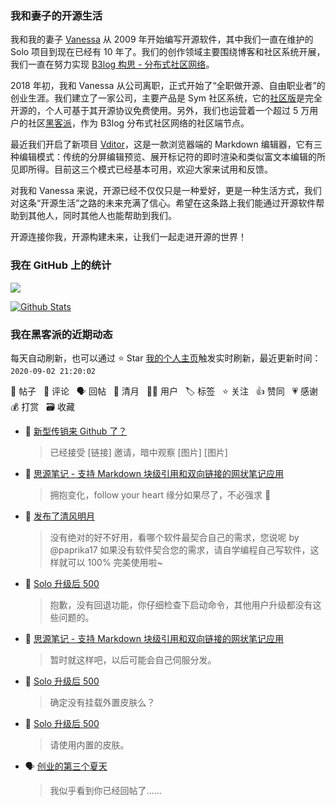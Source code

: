 ### 我和妻子的开源生活

我和我的妻子 [Vanessa](https://github.com/Vanessa219) 从 2009 年开始编写开源软件，其中我们一直在维护的 Solo 项目到现在已经有 10 年了。我们的创作领域主要围绕博客和社区系统开展，我们一直在努力实现 [B3log 构思 - 分布式社区网络](https://hacpai.com/article/1546941897596)。

2018 年初，我和 Vanessa 从公司离职，正式开始了“全职做开源、自由职业者”的创业生涯。我们建立了一家公司，主要产品是 Sym 社区系统，它的[社区版](https://github.com/88250/symphony)是完全开源的，个人可基于其开源协议免费使用。另外，我们也运营着一个超过 5 万用户的社区[黑客派](https://hacpai.com)，作为 B3log 分布式社区网络的社区端节点。

最近我们开启了新项目 [Vditor](https://github.com/Vanessa219/vditor)，这是一款浏览器端的 Markdown 编辑器，它有三种编辑模式：传统的分屏编辑预览、展开标记符的即时渲染和类似富文本编辑的所见即所得。目前这三个模式已经基本可用，欢迎大家来试用和反馈。

对我和 Vanessa 来说，开源已经不仅仅只是一种爱好，更是一种生活方式，我们对这条“开源生活”之路的未来充满了信心。希望在这条路上我们能通过开源软件帮助到其他人，同时其他人也能帮助到我们。

开源连接你我，开源构建未来，让我们一起走进开源的世界！

### 我在 GitHub 上的统计

<a title="Hits" target="_blank" href="https://github.com/88250/88250"><img src="https://hits.b3log.org/88250/88250.svg"></a>

[![Github Stats](https://github-readme-stats.vercel.app/api?username=88250&show_icons=true)](https://github.com/88250)

<!--events start -->

### 我在黑客派的近期动态

每天自动刷新，也可以通过 ⭐️ Star [我的个人主页](https://github.com/88250/88250)触发实时刷新，最近更新时间：`2020-09-02 21:20:02`

📝 帖子 &nbsp; 💬 评论 &nbsp; 🗣 回帖 &nbsp; 🌙 清月 &nbsp; 👨‍💻 用户 &nbsp; 🏷️ 标签 &nbsp; ⭐️ 关注 &nbsp; 👍 赞同 &nbsp; 💗 感谢 &nbsp; 💰 打赏 &nbsp; 🗃 收藏

* 💬 [新型传销来 Github 了？](https://hacpai.com/article/1599045680047/comment/1599049590538#comments)

  > 已经接受 [链接] 邀请，暗中观察 [图片] [图片]
* 💬 [思源笔记 - 支持 Markdown 块级引用和双向链接的网状笔记应用](https://hacpai.com/article/1598872180233/comment/1599047994252#comments)

  > 拥抱变化，follow your heart 缘分如果尽了，不必强求 🙏
* 🌙 [发布了清风明月](https://hacpai.com/member/88250/breezemoons/1599043039611)

  > 没有绝对的好不好用，看哪个软件最契合自己的需求，您说呢 by @paprika17 如果没有软件契合您的需求，请自学编程自己写软件，这样就可以 100% 完美使用啦~
* 💬 [Solo 升级后 500](https://hacpai.com/article/1599020698983/comment/1599025398512#comments)

  > 抱歉，没有回退功能，你仔细检查下启动命令，其他用户升级都没有这些问题的。
* 💬 [思源笔记 - 支持 Markdown 块级引用和双向链接的网状笔记应用](https://hacpai.com/article/1598872180233/comment/1599023907917#comments)

  > 暂时就这样吧，以后可能会自己伺服分发。
* 💬 [Solo 升级后 500](https://hacpai.com/article/1599020698983/comment/1599023732866#comments)

  > 确定没有挂载外置皮肤么？
* 💬 [Solo 升级后 500](https://hacpai.com/article/1599020698983/comment/1599020873422#comments)

  > 请使用内置的皮肤。
* 🗣 [创业的第三个夏天](https://hacpai.com/article/1596793688068/comment/1599016363303#comments)

  > 我似乎看到你已经回帖了……


<!--events end -->
